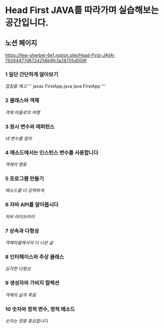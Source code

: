 # Head First JAVA를 따라가며 실습해보는 공간입니다.


## 노션 페이지
https://few-sherbet-6e1.notion.site/Head-First-JAVA-79284477d6724256b9fc1a28705d009f


### 1 일단 간단하게 알아보기
*껍질을 깨고*
'''
javac FirstApp.java
java FirstApp
'''

### 2 클래스와 객체
*객체 마을로의 여행*

### 3 원시 변수와 레퍼런스
*네 변수를 알라*

### 4 메소드에서는 인스턴스 변수를 사용합니다
*객체의 행동*

### 5 프로그램 만들기
*메소드를 더 강력하게*

### 6 자바 API를 알아봅시다
*자바 라이브러리*

### 7 상속과 다형성
*객체마을에서의 더 나은 삶*

### 8 인터페이스와 추상 클래스
*심각한 다형성*

### 9 생성자와 가비지 컬렉션
*객체의 삶과 죽음*

### 10 숫자와 정적 변수, 정적 메소드
*숫자는 정말 중요합니다*